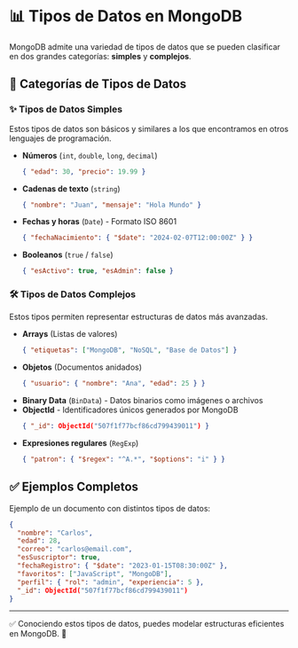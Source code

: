 # 📊 Tipos de Datos en MongoDB

MongoDB admite una variedad de tipos de datos que se pueden clasificar en dos grandes categorías: **simples** y **complejos**.

## 🔹 Categorías de Tipos de Datos

### ✨ Tipos de Datos Simples
Estos tipos de datos son básicos y similares a los que encontramos en otros lenguajes de programación.

- **Números** (`int`, `double`, `long`, `decimal`)
  ```json
  { "edad": 30, "precio": 19.99 }
  ```
- **Cadenas de texto** (`string`)
  ```json
  { "nombre": "Juan", "mensaje": "Hola Mundo" }
  ```
- **Fechas y horas** (`Date`) - Formato ISO 8601
  ```json
  { "fechaNacimiento": { "$date": "2024-02-07T12:00:00Z" } }
  ```
- **Booleanos** (`true` / `false`)
  ```json
  { "esActivo": true, "esAdmin": false }
  ```

### 🛠 Tipos de Datos Complejos
Estos tipos permiten representar estructuras de datos más avanzadas.

- **Arrays** (Listas de valores)
  ```json
  { "etiquetas": ["MongoDB", "NoSQL", "Base de Datos"] }
  ```
- **Objetos** (Documentos anidados)
  ```json
  { "usuario": { "nombre": "Ana", "edad": 25 } }
  ```
- **Binary Data** (`BinData`) - Datos binarios como imágenes o archivos
- **ObjectId** - Identificadores únicos generados por MongoDB
  ```json
  { "_id": ObjectId("507f1f77bcf86cd799439011") }
  ```
- **Expresiones regulares** (`RegExp`)
  ```json
  { "patron": { "$regex": "^A.*", "$options": "i" } }
  ```

## ✅ Ejemplos Completos

Ejemplo de un documento con distintos tipos de datos:
```json
{
  "nombre": "Carlos",
  "edad": 28,
  "correo": "carlos@email.com",
  "esSuscriptor": true,
  "fechaRegistro": { "$date": "2023-01-15T08:30:00Z" },
  "favoritos": ["JavaScript", "MongoDB"],
  "perfil": { "rol": "admin", "experiencia": 5 },
  "_id": ObjectId("507f1f77bcf86cd799439011")
}
```

---
✅ Conociendo estos tipos de datos, puedes modelar estructuras eficientes en MongoDB. 🚀

